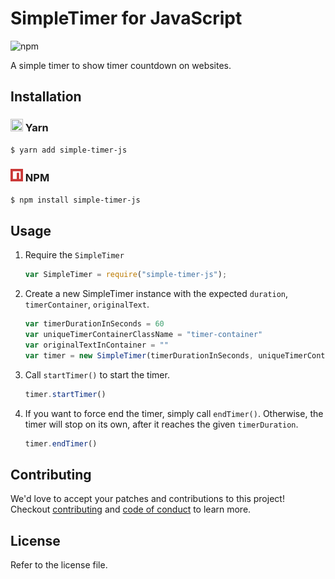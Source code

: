 # SimpleTimer for JavaScript
![npm](https://img.shields.io/npm/v/simple-timer-js)

A simple timer to show timer countdown on websites.

## Installation
### <img src="https://avatars1.githubusercontent.com/u/22247014?s=200&v=4" width="20" height="20"> Yarn
```bash
$ yarn add simple-timer-js
```

### <img src="https://raw.githubusercontent.com/github/explore/80688e429a7d4ef2fca1e82350fe8e3517d3494d/topics/npm/npm.png" width="20" height="20"> NPM
```bash
$ npm install simple-timer-js
```

## Usage
1. Require the `SimpleTimer`
    ```javascript
    var SimpleTimer = require("simple-timer-js");
    ````

1. Create a new SimpleTimer instance with the expected `duration`, `timerContainer`, `originalText`.
    ```javascript
    var timerDurationInSeconds = 60
    var uniqueTimerContainerClassName = "timer-container"
    var originalTextInContainer = ""
    var timer = new SimpleTimer(timerDurationInSeconds, uniqueTimerContainerClassName, originalTextInContainer)
    ```

1. Call `startTimer()` to start the timer.
    ```javascript
    timer.startTimer()
    ```

1. If you want to force end the timer, simply call `endTimer()`. Otherwise, the timer will stop on its own, after it reaches the given `timerDuration`.
    ```javascript
    timer.endTimer()
    ```

## Contributing
We'd love to accept your patches and contributions to this project! Checkout [contributing](CONTRIBUTING.md) and [code of conduct](CODE_OF_CONDUCT.md) to learn more.

## License
Refer to the license file.
